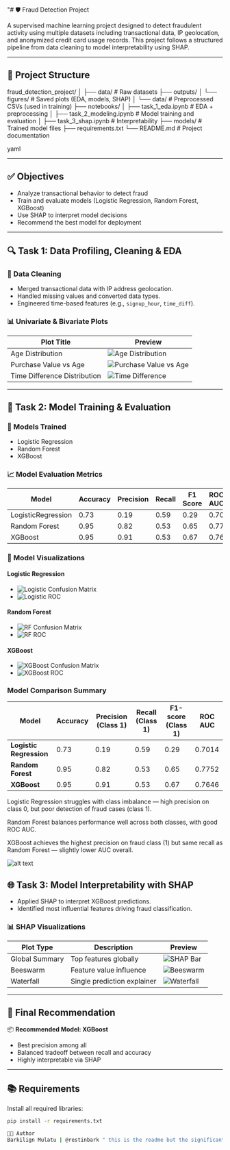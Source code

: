 "# 🛡️ Fraud Detection Project

A supervised machine learning project designed to detect fraudulent activity using multiple datasets including transactional data, IP geolocation, and anonymized credit card usage records. This project follows a structured pipeline from data cleaning to model interpretability using SHAP.

---

## 📁 Project Structure

fraud_detection_project/
│
├── data/ # Raw datasets
├── outputs/
│ └── figures/ # Saved plots (EDA, models, SHAP)
│ └── data/ # Preprocessed CSVs (used in training)
├── notebooks/
│ ├── task_1_eda.ipynb # EDA + preprocessing
│ ├── task_2_modeling.ipynb # Model training and evaluation
│ ├── task_3_shap.ipynb # Interpretability
├── models/ # Trained model files
├── requirements.txt
└── README.md # Project documentation

yaml


---

## ✅ Objectives

- Analyze transactional behavior to detect fraud
- Train and evaluate models (Logistic Regression, Random Forest, XGBoost)
- Use SHAP to interpret model decisions
- Recommend the best model for deployment

---

## 🔍 Task 1: Data Profiling, Cleaning & EDA

### 🧹 Data Cleaning
- Merged transactional data with IP address geolocation.
- Handled missing values and converted data types.
- Engineered time-based features (e.g., `signup_hour`, `time_diff`).

### 📊 Univariate & Bivariate Plots

| Plot Title                    | Preview |
|------------------------------|---------|
| Age Distribution             | ![Age Distribution](outputs/figures/age_distribution.png) |
| Purchase Value vs Age        | ![Purchase Value vs Age](outputs/figures/purchase_vs_age.png) |
| Time Difference Distribution | ![Time Difference](outputs/figures/time_diff_distribution.png) |

---

## 🤖 Task 2: Model Training & Evaluation

### 🧠 Models Trained
- Logistic Regression
- Random Forest
- XGBoost

### 📈 Model Evaluation Metrics

| Model              | Accuracy | Precision | Recall | F1 Score | ROC AUC |
|-------------------|----------|-----------|--------|----------|---------|
| LogisticRegression| 0.73     | 0.19      | 0.59   | 0.29     | 0.70    |
| Random Forest      | 0.95     | 0.82      | 0.53   | 0.65     | 0.77    |
| XGBoost            | 0.95     | 0.91      | 0.53   | 0.67     | 0.76    |

### 🧾 Model Visualizations

#### Logistic Regression
- ![Logistic Confusion Matrix](outputs/figures/logistic_confusion_matrix.png)
- ![Logistic ROC](outputs/figures/logistic_roc_curve.png)

#### Random Forest
- ![RF Confusion Matrix](outputs/figures/rf_confusion_matrix.png)
- ![RF ROC](outputs/figures/rf_roc_curve.png)

#### XGBoost
- ![XGBoost Confusion Matrix](outputs/figures/xgb_confusion_matrix.png)
- ![XGBoost ROC](outputs/figures/xgb_roc_curve.png)

### Model Comparison Summary

| Model                   | Accuracy | Precision (Class 1) | Recall (Class 1) | F1-score (Class 1) | ROC AUC |
| ----------------------- | -------- | ------------------- | ---------------- | ------------------ | ------- |
| **Logistic Regression** | 0.73     | 0.19                | 0.59             | 0.29               | 0.7014  |
| **Random Forest**       | 0.95     | 0.82                | 0.53             | 0.65               | 0.7752  |
| **XGBoost**             | 0.95     | 0.91                | 0.53             | 0.67               | 0.7646  |

Logistic Regression struggles with class imbalance — high precision on class 0, but poor detection of fraud cases (class 1).

Random Forest balances performance well across both classes, with good ROC AUC.

XGBoost achieves the highest precision on fraud class (1) but same recall as Random Forest — slightly lower AUC overall.

 ![alt text](image.png)


## 🌐 Task 3: Model Interpretability with SHAP

- Applied SHAP to interpret XGBoost predictions.
- Identified most influential features driving fraud classification.

### 📊 SHAP Visualizations

| Plot Type        | Description               | Preview |
|------------------|---------------------------|---------|
| Global Summary   | Top features globally     | ![SHAP Bar](outputs/figures/shap_global_bar_plot.png) |
| Beeswarm         | Feature value influence   | ![Beeswarm](outputs/figures/shap_beeswarm_plot.png) |
| Waterfall        | Single prediction explainer| ![Waterfall](outputs/figures/shap_waterfall_plot.png) |

---

## 📌 Final Recommendation

📦 **Recommended Model: XGBoost**

- Best precision among all
- Balanced tradeoff between recall and accuracy
- Highly interpretable via SHAP

---

## 📚 Requirements

Install all required libraries:

```bash
pip install -r requirements.txt

👨‍💻 Author
Barkilign Mulatu | @restinbark " this is the readme but the significant improvements are needed in model implementation and evaluation metrics. Ensure to include these components and lets made this outstanding , add clear explanation and model implmentation after each plot and by each step it is not interim report but it it is github README

